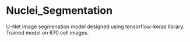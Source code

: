 # Nuclei_Segmentation
U-Net image segmenation model designed using tensorflow-keras library. Trained model on 670 cell images.
